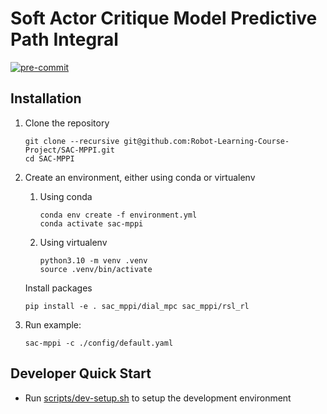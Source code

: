 # Soft Actor Critique Model Predictive Path Integral

[![pre-commit](https://github.com/Robot-Learning-Course-Project/SAC-MPPI/actions/workflows/pre-commit.yml/badge.svg)](https://github.com/Robot-Learning-Course-Project/SAC-MPPI/actions/workflows/pre-commit.yml)

## Installation

1. Clone the repository

   ```Shell
   git clone --recursive git@github.com:Robot-Learning-Course-Project/SAC-MPPI.git
   cd SAC-MPPI
   ```

1. Create an environment, either using conda or virtualenv

   1. Using conda

      ```Shell
      conda env create -f environment.yml
      conda activate sac-mppi
      ```

   1. Using virtualenv

      ```Shell
      python3.10 -m venv .venv
      source .venv/bin/activate
      ```

   Install packages

   ```Shell
   pip install -e . sac_mppi/dial_mpc sac_mppi/rsl_rl
   ```

1. Run example:

   ```Shell
   sac-mppi -c ./config/default.yaml
   ```

## Developer Quick Start

- Run [scripts/dev-setup.sh](scripts/dev-setup.sh) to setup the development environment
